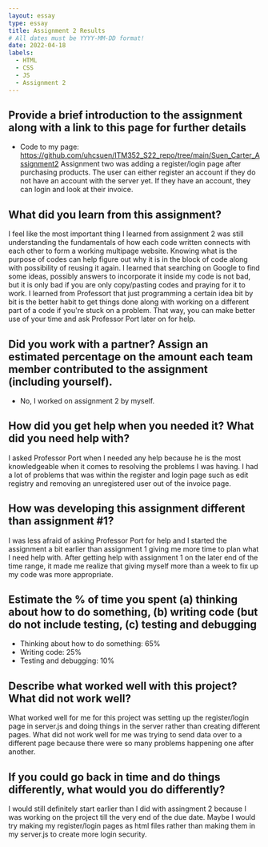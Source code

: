 ```yaml
---
layout: essay
type: essay
title: Assignment 2 Results
# All dates must be YYYY-MM-DD format!
date: 2022-04-18
labels:
  - HTML
  - CSS
  - JS
  - Assignment 2
---
```


## Provide a brief introduction to the assignment along with a link to this page for further details
- Code to my page: https://github.com/uhcsuen/ITM352_S22_repo/tree/main/Suen_Carter_Assignment2
Assignment two was adding a register/login page after purchasing products. The user can either register an account if they do not have an account with the server yet. If they have an account, they can login and look at their invoice.

## What did you learn from this assignment?
I feel like the most important thing I learned from assignment 2 was still understanding the fundamentals of how each code written connects with each other to form a working multipage website. Knowing what is the purpose of codes can help figure out why it is in the block of code along with possibility of reusing it again. I learned that searching on Google to find some ideas, possibly answers to incorporate it inside my code is not bad, but it is only bad if you are only copy/pasting codes and praying for it to work. I learned from Professort that just programming a certain idea bit by bit is the better habit to get things done along with working on a different part of a code if you're stuck on a problem. That way, you can make better use of your time and ask Professor Port later on for help.

## Did you work with a partner? Assign an estimated percentage on the amount each team member contributed to the assignment (including yourself).
- No, I worked on assignment 2 by myself.

## How did you get help when you needed it? What did you need help with?
I asked Professor Port when I needed any help because he is the most knowledgeable when it comes to resolving the problems I was having. I had a lot of problems that was within the register and login page such as edit registry and removing an unregistered user out of the invoice page.

## How was developing this assignment different than assignment #1?
I was less afraid of asking Professor Port for help and I started the assignment a bit earlier than assignment 1 giving me more time to plan what I need help with. After getting help with assignment 1 on the later end of the time range, it made me realize that giving myself more than a week to fix up my code was more appropriate.

## Estimate the % of time you spent (a) thinking about how to do something, (b) writing code (but do not include testing, (c) testing and debugging
- Thinking about how to do something: 65%
- Writing code: 25%
- Testing and debugging: 10%

## Describe what worked well with this project? What did not work well?
What worked well for me for this project was setting up the register/login page in server.js and doing things in the server rather than creating different pages. What did not work well for me was trying to send data over to a different page because there were so many problems happening one after another.

## If you could go back in time and do things differently, what would you do differently?
I would still definitely start earlier than I did with assingment 2 because I was working on the project till the very end of the due date. Maybe I would try making my register/login pages as html files rather than making them in my server.js to create more login security.
